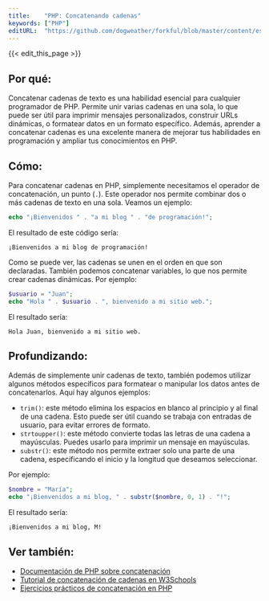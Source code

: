 ```yaml
---
title:    "PHP: Concatenando cadenas"
keywords: ["PHP"]
editURL:  "https://github.com/dogweather/forkful/blob/master/content/es/php/concatenating-strings.md"
---
```


{{< edit_this_page >}}

## Por qué:

Concatenar cadenas de texto es una habilidad esencial para cualquier programador de PHP. Permite unir varias cadenas en una sola, lo que puede ser útil para imprimir mensajes personalizados, construir URLs dinámicas, o formatear datos en un formato específico. Además, aprender a concatenar cadenas es una excelente manera de mejorar tus habilidades en programación y ampliar tus conocimientos en PHP.

## Cómo:

Para concatenar cadenas en PHP, simplemente necesitamos el operador de concatenación, un punto (```.```). Este operador nos permite combinar dos o más cadenas de texto en una sola. Veamos un ejemplo:

```PHP
echo "¡Bienvenidos " . "a mi blog " . "de programación!";
```

El resultado de este código sería:

```
¡Bienvenidos a mi blog de programación!
```

Como se puede ver, las cadenas se unen en el orden en que son declaradas. También podemos concatenar variables, lo que nos permite crear cadenas dinámicas. Por ejemplo:

```PHP
$usuario = "Juan";
echo "Hola " . $usuario . ", bienvenido a mi sitio web.";
```

El resultado sería:

```
Hola Juan, bienvenido a mi sitio web.
```

## Profundizando:

Además de simplemente unir cadenas de texto, también podemos utilizar algunos métodos específicos para formatear o manipular los datos antes de concatenarlos. Aquí hay algunos ejemplos:

- ```trim()```: este método elimina los espacios en blanco al principio y al final de una cadena. Esto puede ser útil cuando se trabaja con entradas de usuario, para evitar errores de formato.
- ```strtoupper()```: este método convierte todas las letras de una cadena a mayúsculas. Puedes usarlo para imprimir un mensaje en mayúsculas.
- ```substr()```: este método nos permite extraer solo una parte de una cadena, especificando el inicio y la longitud que deseamos seleccionar.

Por ejemplo:

```PHP
$nombre = "María";
echo "¡Bienvenidos a mi blog, " . substr($nombre, 0, 1) . "!";
```

El resultado sería:

```
¡Bienvenidos a mi blog, M!
```

## Ver también:

- [Documentación de PHP sobre concatenación](https://www.php.net/manual/es/language.operators.string.php)
- [Tutorial de concatenación de cadenas en W3Schools](https://www.w3schools.com/php/php_operators.asp)
- [Ejercicios prácticos de concatenación en PHP](https://www.techiedelight.com/concatenate-strings-php/)